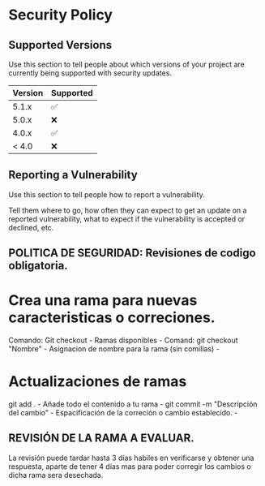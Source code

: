 # Security Policy

## Supported Versions

Use this section to tell people about which versions of your project are
currently being supported with security updates.

| Version | Supported          |
| ------- | ------------------ |
| 5.1.x   | :white_check_mark: |
| 5.0.x   | :x:                |
| 4.0.x   | :white_check_mark: |
| < 4.0   | :x:                |

## Reporting a Vulnerability

Use this section to tell people how to report a vulnerability.

Tell them where to go, how often they can expect to get an update on a
reported vulnerability, what to expect if the vulnerability is accepted or
declined, etc.

## POLITICA DE SEGURIDAD: Revisiones de codigo obligatoria.

# Crea una rama para nuevas caracteristicas o correciones.

Comando: Git checkout - Ramas disponibles -
Comand: git checkout "Nombre" - Asignacion de nombre para la rama (sin comillas) -

# Actualizaciones de ramas
  git add . - Añade todo el contenido a tu rama -
  git commit -m "Descripción del cambio" - Espacificación de la correción o cambio establecido. -

## REVISIÓN DE LA RAMA A EVALUAR.

La revisión puede tardar hasta 3 días habiles en verificarse y obtener una respuesta, 
aparte de tener 4 días mas para poder corregir los cambios o dicha rama sera desechada.
